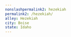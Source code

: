 ```yaml
---
﻿nonslashpermalink2: hezekiah
permalink2: /hezekiah/
alley: Hezekiah
city: Boise
state: Idaho
---
```

